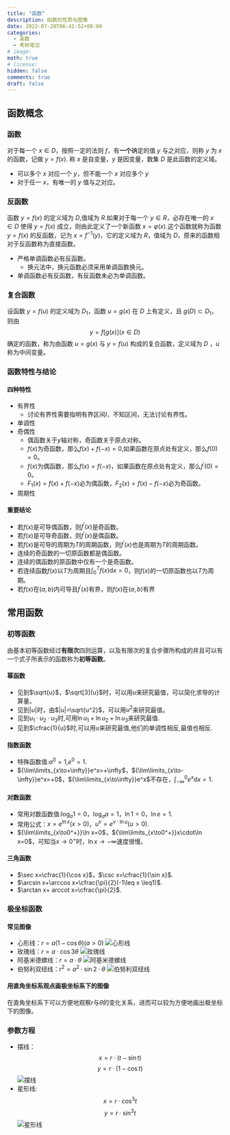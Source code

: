 ```yaml
---
title: "函数"
description: 函数的性质与图像
date: 2022-07-20T06:41:52+08:00
categories:
  - 高数
  - 考研笔记
# image: 
math: true
# license: 
hidden: false
comments: true
draft: false
---
```

## 函数概念

### 函数

对于每一个 $x\in D$，按照一定的法则 $f$，有**一个**确定的值 $y$ 与之对应，则称 $y$ 为 $x$ 的函数，记做 $y=f(x)$. 称 $x$ 是自变量，$y$ 是因变量，数集 $D$ 是此函数的定义域。

- 可以多个 $x$ 对应一个 $y$，但不能一个 $x$ 对应多个 $y$
- 对于任一 $x$，有唯一的 $y$ 值与之对应。

### 反函数

函数 $y=f(x)$ 的定义域为 $D$,值域为 $R$.如果对于每一个 $y\in R$，必存在唯一的 $x \in D$ 使得 $y=f(x)$ 成立，则由此定义了一个新函数 $x=\varphi(x)$.这个函数就称为函数 $y=f(x)$ 的反函数，记为 $x=f^{-1}(y)$，它的定义域为 $R$，值域为 $D$，原来的函数相对于反函数称为直接函数。

- 严格单调函数必有反函数。
  - 换元法中，换元函数必须采用单调函数换元。
- 单调函数必有反函数，有反函数未必为单调函数。

### 复合函数

设函数 $y=f(u)$ 的定义域为 $D_1$，函数 $u=g(x)$ 在 $D$ 上有定义，且 $g(D)\subset D_1$，则由 $$y=f[g(x)](x\in D)$$ 确定的函数，称为由函数 $u=g(x)$ 与 $y=f(u)$ 构成的复合函数，定义域为 $D$ ，$u$ 称为中间变量。

### 函数特性与结论

#### 四种特性

- 有界性
  - 讨论有界性需要指明有界区间$I$，不知区间，无法讨论有界性。
- 单调性
- 奇偶性
  - 偶函数关于$y$轴对称，奇函数关于原点对称。
  - $f(x)$为奇函数，那么$f(x)+f(-x)=0$,如果函数在原点处有定义，那么$f(0)=0$。
  - $f(x)$为偶函数，那么$f(x)=f(-x)$，如果函数在原点处有定义，那么$f^{'}(0)=0$。
  - $F_1(x)=f(x)+f(-x)$必为偶函数，$F_2(x)=f(x)-f(-x)$必为奇函数。
- 周期性

#### 重要结论

- 若$f(x)$是可导偶函数，则$f^{'}(x)$是奇函数。
- 若$f(x)$是可导奇函数，则$f^{'}(x)$是偶函数。
- 若$f(x)$是可导的周期为$T$的周期函数，则$f^{'}(x)$也是周期为$T$的周期函数。
- 连续的奇函数的一切原函数都是偶函数。
- 连续的偶函数的原函数中仅有一个是奇函数。
- 若连续函数$f(x)$以$T$为周期且$\int_{0}^{T}f(x)\mathrm{d}x=0$，则$f(x)$的一切原函数也以$T$为周期。
- 若$f(x)$在$(a,b)$内可导且$f^{'}(x)$有界，则$f(x)$在$(a,b)$有界

## 常用函数

### 初等函数

由基本初等函数经过**有限次**四则运算，以及有限次的复合步骤所构成的并且可以有一个式子所表示的函数称为**初等函数**。

#### 幂函数

- 见到$\sqrt{u}$，$\sqrt[3]{u}$时，可以用$u$来研究最值，可以简化求导的计算量。
- 见到$|u|$时，由$|u|=\sqrt{u^2}$，可以用$u^2$来研究最值。
- 见到$u_1\cdotp u_2\cdotp u_3$时,可用$\ln{u_1}+\ln{u_2}+\ln{u_3}$来研究最值.
- 见到$\cfrac{1}{u}$时,可以用$u$来研究最值,他们的单调性相反,最值也相反.

#### 指数函数

- 特殊函数值:$a^0=1$,$e^0=1$.
- ${\lim\limits_{x\to+\infty}}e^x=+\infty$，${\lim\limits_{x\to-\infty}}e^x=+0$，${\lim\limits_{x\to\infty}}e^x$不存在，${\int_{-\infty}^0}e^x\mathrm{d}x=1$.

#### 对数函数

- 常用对数函数值:$\log_a1=0$，$\log_aa=1$，$\ln1=0$，$\ln e=1$.
- 常用公式：$x=e^{\ln x}(x>0)$，$u^v=e^{v\cdotp\ln u}(u>0)$.
- ${\lim\limits_{x\to0^+}}\ln x=0$，${\lim\limits_{x\to0^+}}x\cdot\ln x=0$，可知当$x\to0^+$时，$\ln x\to-\infty$速度很慢。

#### 三角函数

- $\sec x=\cfrac{1}{\cos x}$，$\csc x=\cfrac{1}{\sin x}$.
- $\arcsin x+\arccos x=\cfrac{\pi}{2}(-1\leq x \leq1)$.
- $\arctan x+ arccot x=\cfrac{\pi}{2}$.

### 极坐标函数

#### 常见图像

- 心形线：$r=a(1-\cos\theta)(a>0)$
![心形线](image/心形线.png)
- 玫瑰线：$r=a\cdotp\cos3\theta$
![玫瑰线](image/玫瑰线.png)
- 阿基米德螺线：$r=a\cdotp\theta$
![阿基米德螺线](image/阿基米德线.png)
- 伯努利双纽线：$r^2=a^2\cdotp\sin2\cdotp\theta$
![伯努利双纽线](image/伯努利双纽线.png)

#### 用直角坐标系观点画极坐标系下的图像

在直角坐标系下可以方便地观察$r$与$\theta$的变化关系，进而可以较为方便地画出极坐标下的图像。

### 参数方程

- 摆线：
$$
x=r\cdotp(t-\sin t)
$$
$$
y=r\cdotp(1-\cos t)
$$
![摆线](image/摆线.png)
- 星形线:
$$
x=r\cdotp\cos^3 t
$$
$$
y=r\cdotp\sin^3 t
$$
![星形线](image/星形线.png)
